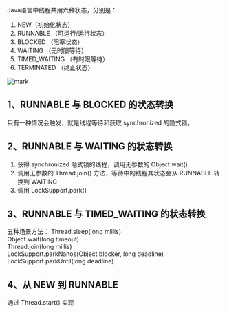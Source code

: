Java语言中线程共用六种状态，分别是：
1. NEW（初始化状态）
2. RUNNABLE （可运行/运行状态）
3. BLOCKED （阻塞状态）
4. WAITING （无时限等待）
5. TIMED_WAITING （有时限等待）
6. TERMINATED （终止状态）



![mark](http://pic-cloud.ice-leaf.top/pic-cloud/20190617/LJLS86afRhQp.png?imageslim)

## 1、RUNNABLE 与 BLOCKED 的状态转换
只有一种情况会触发，就是线程等待和获取 synchronized 的隐式锁。

## 2、RUNNABLE 与 WAITING 的状态转换
1. 获得 synchronized 隐式锁的线程，调用无参数的 Object.wait()
2. 调用无参数的 Thread.join() 方法，等待中的线程其状态会从 RUNNABLE 转换到 WAITING
3. 调用 LockSupport.park() 

## 3、RUNNABLE 与 TIMED_WAITING 的状态转换
五种场景方法：
Thread.sleep(long millis)  
Object.wait(long timeout)  
Thread.join(long millis)  
LockSupport.parkNanos(Object blocker, long deadline)  
LockSupport.parkUntil(long deadline)

## 4、从 NEW 到 RUNNABLE
通过 Thread.start() 实现